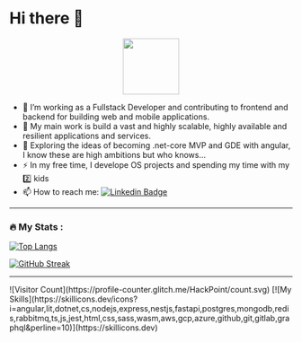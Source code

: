 # Hi there 👋
<div id="header" align="center">
  <img src="https://media.giphy.com/media/M9gbBd9nbDrOTu1Mqx/giphy.gif" width="100"/>
</div>

- 🔭 I’m working as a Fullstack Developer and contributing to frontend and backend for building web and mobile applications.
- 🔭 My main work is build a vast and highly scalable, highly available and resilient applications and services.  
- 🌱 Exploring the ideas of becoming .net-core MVP and GDE with angular, I know these are high ambitions but who knows...  
- ⚡ In my free time, I develope OS projects and spending my time with my 2️⃣ kids
- 📫 How to reach me: [![Linkedin Badge](https://img.shields.io/badge/-hackpoint-blue?style=flat&logo=Linkedin&logoColor=white)](https://www.linkedin.com/in/genady-shmunik-18677757)
<hr/>

### :fire: My Stats :
[![Top Langs](https://github-readme-stats.vercel.app/api/top-langs/?username=hackpoint&layout=compact&theme=vision-friendly-dark)](https://github.com/anuraghazra/github-readme-stats)

[![GitHub Streak](https://github-readme-streak-stats.herokuapp.com/?user=hackpoint&theme=dark)](https://git.io/streak-stats)

<hr/>
![Visitor Count](https://profile-counter.glitch.me/HackPoint/count.svg)
[![My Skills](https://skillicons.dev/icons?i=angular,lit,dotnet,cs,nodejs,express,nestjs,fastapi,postgres,mongodb,redis,rabbitmq,ts,js,jest,html,css,sass,wasm,aws,gcp,azure,github,git,gitlab,graphql&perline=10)](https://skillicons.dev)
